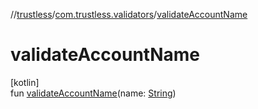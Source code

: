 //[trustless](../../index.md)/[com.trustless.validators](index.md)/[validateAccountName](validate-account-name.md)

# validateAccountName

[kotlin]\
fun [validateAccountName](validate-account-name.md)(name: [String](https://kotlinlang.org/api/latest/jvm/stdlib/kotlin/-string/index.html))
